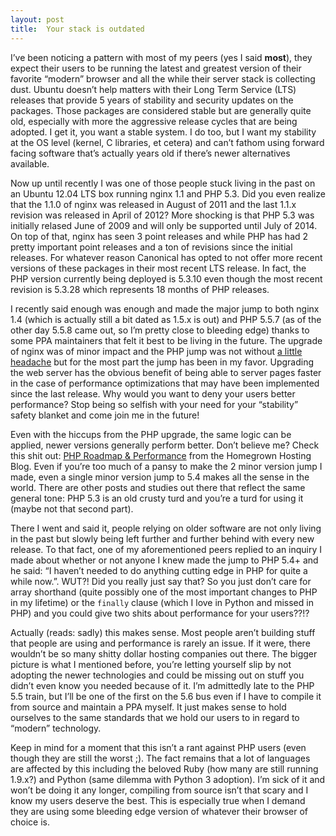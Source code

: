 ```yaml
---
layout: post
title:  Your stack is outdated
---
```


I’ve been noticing a pattern with most of my peers (yes I said **most**), they expect their users to be running the latest and greatest version of their favorite “modern” browser and all the while their server stack is collecting dust. Ubuntu doesn’t help matters with their Long Term Service (LTS) releases that provide 5 years of stability and security updates on the packages. Those packages are considered stable but are generally quite old, especially with more the aggressive release cycles that are being adopted. I get it, you want a stable system. I do too, but I want my stability at the OS level (kernel, C libraries, et cetera) and can’t fathom using forward facing software that’s actually years old if there’s newer alternatives available.

Now up until recently I was one of those people stuck living in the past on an Ubuntu 12.04 LTS box running nginx 1.1 and PHP 5.3. Did you even realize that the 1.1.0 of nginx was released in August of 2011 and the last 1.1.x revision was released in April of 2012? More shocking is that PHP 5.3 was initially relased June of 2009 and will only be supported until July of 2014. On top of that, nginx has seen 3 point releases and while PHP has had 2 pretty important point releases and a ton of revisions since the initial releases. For whatever reason Canonical has opted to not offer more recent versions of these packages in their most recent LTS release. In fact, the PHP version currently being deployed is 5.3.10 even though the most recent revision is 5.3.28 which represents 18 months of PHP releases.

I recently said enough was enough and made the major jump to both nginx 1.4 (which is actually still a bit dated as 1.5.x is out) and PHP 5.5.7 (as of the other day 5.5.8 came out, so I’m pretty close to bleeding edge) thanks to some PPA maintainers that felt it best to be living in the future. The upgrade of nginx was of minor impact and the PHP jump was not without [a little headache](/2013/12/24/php-segmentation-faulting-from-logging-too-much/) but for the most part the jump has been in my favor. Upgrading the web server has the obvious benefit of being able to server pages faster in the case of performance optimizations that may have been implemented since the last release. Why would you want to deny your users better performance? Stop being so selfish with your need for your “stability” safety blanket and come join me in the future!

Even with the hiccups from the PHP upgrade, the same logic can be applied, newer versions generally perform better. Don’t believe me? Check this shit out: [PHP Roadmap &amp; Performance](http://blog.asmallorange.com/2013/08/php-roadmap-performance/) from the Homegrown Hosting Blog. Even if you’re too much of a pansy to make the 2 minor version jump I made, even a single minor version jump to 5.4 makes all the sense in the world. There are other posts and studies out there that reflect the same general tone: PHP 5.3 is an old crusty turd and you’re a turd for using it (maybe not that second part).

There I went and said it, people relying on older software are not only living in the past but slowly being left further and further behind with every new release. To that fact, one of my aforementioned peers replied to an inquiry I made about whether or not anyone I knew made the jump to PHP 5.4+ and he said: “I haven’t needed to do anything cutting edge in PHP for quite a while now.”. WUT?! Did you really just say that? So you just don’t care for array shorthand (quite possibly one of the most important changes to PHP in my lifetime) or the `finally` clause (which I love in Python and missed in PHP) and you could give two shits about performance for your users??!?

Actually (reads: sadly) this makes sense. Most people aren’t building stuff that people are using and performance is rarely an issue. If it were, there wouldn’t be so many shitty dollar hosting companies out there. The bigger picture is what I mentioned before, you’re letting yourself slip by not adopting the newer technologies and could be missing out on stuff you didn’t even know you needed because of it. I’m admittedly late to the PHP 5.5 train, but I’ll be one of the first on the 5.6 bus even if I have to compile it from source and maintain a PPA myself. It just makes sense to hold ourselves to the same standards that we hold our users to in regard to “modern” technology.

Keep in mind for a moment that this isn’t a rant against PHP users (even though they are still the worst ;). The fact remains that a lot of languages are affected by this including the beloved Ruby (how many are still running 1.9.x?) and Python (same dilemma with Python 3 adoption). I’m sick of it and won’t be doing it any longer, compiling from source isn’t that scary and I know my users deserve the best. This is especially true when I demand they are using some bleeding edge version of whatever their browser of choice is.
